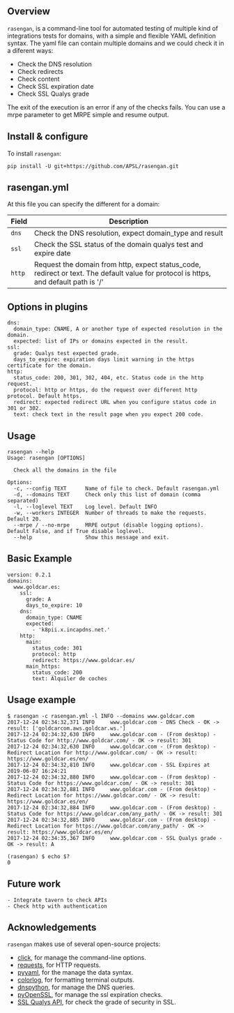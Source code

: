 ## Overview

`rasengan`, is a command-line tool for automated testing of multiple kind of integrations tests for domains, with 
a simple and flexible YAML definition syntax.
The yaml file can contain multiple domains and we could check it in a diferent ways:
  - Check the DNS resolution
  - Check redirects
  - Check content
  - Check SSL expiration date
  - Check SSL Qualys grade

The exit of the execution is an error if any of the checks fails.
You can use a mrpe parameter to get MRPE simple and resume output.  


## Install & configure

To install `rasengan`:

    pip install -U git+https://github.com/APSL/rasengan.git


## rasengan.yml

At this file you can specify the different for a domain:

| Field          | Description                                                        |
|----------------|--------------------------------------------------------------------|
| `dns`          | Check the DNS resolution, expect domain_type and result            |
| `ssl`          | Check the SSL status of the domain qualys test and expire date     |
| `http`         | Request the domain from http, expect status_code, redirect or text. The default value for protocol is https, and default path is '/' |


## Options in plugins

    dns:
      domain_type: CNAME, A or another type of expected resolution in the domain.
      expected: list of IPs or domains expected in the result.
    ssl:
      grade: Qualys test expected grade.
      days_to_expire: expiration days limit warning in the https certificate for the domain. 
    http: 
      status_code: 200, 301, 302, 404, etc. Status code in the http request.
      protocol: http or https, do the request over different http protocol. Default https.
      redirect: expected redirect URL when you configure status code in 301 or 302. 
      text: check text in the result page when you expect 200 code.  


## Usage

    rasengan --help
    Usage: rasengan [OPTIONS]

      Check all the domains in the file

    Options:
      -c, --config TEXT      Name of file to check. Default rasengan.yml
      -d, --domains TEXT     Check only this list of domain (comma separated)
      -l, --loglevel TEXT    Log level. Default INFO
      -w, --workers INTEGER  Number of threads to make the requests. Default 20.
      --mrpe / --no-mrpe     MRPE output (disable logging options). Default False, and if True disable loglevel.
      --help                 Show this message and exit.


## Basic Example
    version: 0.2.1
    domains:
      www.goldcar.es:
        ssl:
          grade: A
          days_to_expire: 10
        dns:
          domain_type: CNAME
          expected: 
            - 'k8pii.x.incapdns.net.'
        http:
          main: 
            status_code: 301
            protocol: http
            redirect: https://www.goldcar.es/
          main_https:
            status_code: 200
            text: Alquiler de coches

## Usage example

    $ rasengan -c rasengan.yml -l INFO --domains www.goldcar.com
    2017-12-24 02:34:32,371 INFO     www.goldcar.com - DNS Check - OK -> result: ['goldcarcom.aws.goldcar.ws.']
    2017-12-24 02:34:32,630 INFO     www.goldcar.com - (From desktop) - Status Code for http://www.goldcar.com/ - OK -> result: 301
    2017-12-24 02:34:32,630 INFO     www.goldcar.com - (From desktop) - Redirect Location for http://www.goldcar.com/ - OK -> result: https://www.goldcar.es/en/
    2017-12-24 02:34:32,810 INFO     www.goldcar.com - SSL Expires at 2019-06-07 16:24:21
    2017-12-24 02:34:32,880 INFO     www.goldcar.com - (From desktop) - Status Code for https://www.goldcar.com/ - OK -> result: 301
    2017-12-24 02:34:32,881 INFO     www.goldcar.com - (From desktop) - Redirect Location for https://www.goldcar.com/ - OK -> result: https://www.goldcar.es/en/
    2017-12-24 02:34:32,884 INFO     www.goldcar.com - (From desktop) - Status Code for https://www.goldcar.com/any_path/ - OK -> result: 301
    2017-12-24 02:34:32,885 INFO     www.goldcar.com - (From desktop) - Redirect Location for https://www.goldcar.com/any_path/ - OK -> result: https://www.goldcar.es/en/
    2017-12-24 02:34:35,367 INFO     www.goldcar.com - SSL Qualys grade - OK -> result: A

    (rasengan) $ echo $?
    0

## Future work

    - Integrate tavern to check APIs
    - Check http with authentication

## Acknowledgements
  
`rasengan` makes use of several open-source projects:

  - [click](http://click.pocoo.org/5/), for manage the command-line options.
  - [requests](http://docs.python-requests.org/en/master/), for HTTP requests.
  - [pyyaml](https://github.com/yaml/pyyaml), for the manage the data syntax.
  - [colorlog](https://github.com/borntyping/python-colorlog), for formatting terminal outputs.
  - [dnspython](http://www.dnspython.org/), for manage the DNS queries.
  - [pyOpenSSL](https://pypi.python.org/pypi/pyOpenSSL), for manage the ssl expiration checks.
  - [SSL Qualys API](https://www.ssllabs.com/projects/ssllabs-apis/), for check the grade of security in SSL.